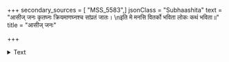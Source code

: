 +++
secondary_sources = [ "MSS_5583",]
jsonClass = "Subhaashita"
text = "आसीज् जनः कृतघ्नः क्रियमाणघ्नश्च सांप्रतं जातः।  \nइति मे मनसि वितर्को भविता लोकः कथं भविता॥"
title = "आसीज् जनः"

+++

<details><summary>Text</summary>

आसीज् जनः कृतघ्नः क्रियमाणघ्नश्च सांप्रतं जातः।  
इति मे मनसि वितर्को भविता लोकः कथं भविता॥
</details>
